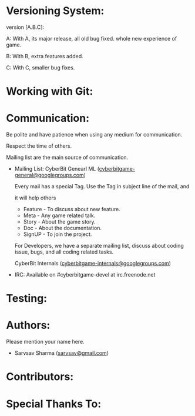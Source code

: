 Versioning System:
========

version [A.B.C]:

A: With A, its major release, all old bug fixed. whole new experience of game.

B: With B, extra features added.

C: With C, smaller bug fixes.

Working with Git:
========

Communication:
========

Be polite and have patience when using any medium for communication. 

Respect the time of others.

Mailing list are the main source of communication.

* Mailing List: 
  CyberBit Genearl ML (cyberbitgame-general@googlegroups.com)

  Every mail has a special Tag. Use the Tag in subject line of the mail, and 
 
  it will help others
 
  - Feature - To discuss about new feature.
  - Meta - Any game related talk.
  - Story - About the game story.
  - Doc - About the documentation.
  - SignUP - To join the project.
  
  For Developers, we have a separate mailing list, discuss about coding issue,
  bugs, and all coding related tasks.
 
  CyberBit Internals (cyberbitgame-internals@googlegroups.com)
  
* IRC: Available on #cyberbitgame-devel at irc.freenode.net

Testing:
========

Authors:
========
Please mention your name here.
* Sarvsav Sharma (sarvsav@gmail.com)

Contributors:
========

Special Thanks To:
========

